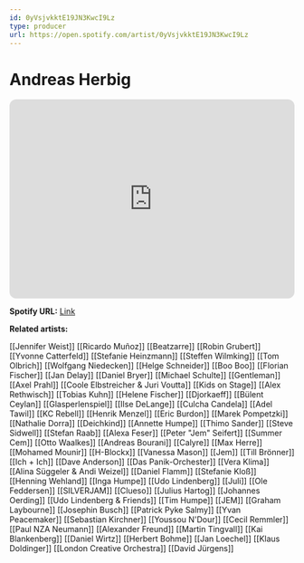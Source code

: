 ```yaml
---
id: 0yVsjvkktE19JN3KwcI9Lz
type: producer
url: https://open.spotify.com/artist/0yVsjvkktE19JN3KwcI9Lz
---
```

# Andreas Herbig

<iframe style="border-radius:12px" src="https://open.spotify.com/embed/artist/0yVsjvkktE19JN3KwcI9Lz" width="100%" height="352" frameBorder="0" allowfullscreen="" allow="autoplay; clipboard-write; encrypted-media; fullscreen; picture-in-picture" loading="lazy"></iframe>

**Spotify URL:** [Link](https://open.spotify.com/artist/0yVsjvkktE19JN3KwcI9Lz)

**Related artists:**

[[Jennifer Weist]]
[[Ricardo Muñoz]]
[[Beatzarre]]
[[Robin Grubert]]
[[Yvonne Catterfeld]]
[[Stefanie Heinzmann]]
[[Steffen Wilmking]]
[[Tom Olbrich]]
[[Wolfgang Niedecken]]
[[Helge Schneider]]
[[Boo Boo]]
[[Florian Fischer]]
[[Jan Delay]]
[[Daniel Bryer]]
[[Michael Schulte]]
[[Gentleman]]
[[Axel Prahl]]
[[Coole Elbstreicher & Juri Voutta]]
[[Kids on Stage]]
[[Alex Rethwisch]]
[[Tobias Kuhn]]
[[Helene Fischer]]
[[Djorkaeff]]
[[Bülent Ceylan]]
[[Glasperlenspiel]]
[[Ilse DeLange]]
[[Culcha Candela]]
[[Adel Tawil]]
[[KC Rebell]]
[[Henrik Menzel]]
[[Eric Burdon]]
[[Marek Pompetzki]]
[[Nathalie Dorra]]
[[Deichkind]]
[[Annette Humpe]]
[[Thimo Sander]]
[[Steve Sidwell]]
[[Stefan Raab]]
[[Alexa Feser]]
[[Peter "Jem" Seifert]]
[[Summer Cem]]
[[Otto Waalkes]]
[[Andreas Bourani]]
[[Calyre]]
[[Max Herre]]
[[Mohamed Mounir]]
[[H-Blockx]]
[[Vanessa Mason]]
[[Jem]]
[[Till Brönner]]
[[Ich + Ich]]
[[Dave Anderson]]
[[Das Panik-Orchester]]
[[Vera Klima]]
[[Alina Süggeler & Andi Weizel]]
[[Daniel Flamm]]
[[Stefanie Kloß]]
[[Henning Wehland]]
[[Inga Humpe]]
[[Udo Lindenberg]]
[[Juli]]
[[Ole Feddersen]]
[[SILVERJAM]]
[[Clueso]]
[[Julius Hartog]]
[[Johannes Oerding]]
[[Udo Lindenberg & Friends]]
[[Tim Humpe]]
[[JEM]]
[[Graham Laybourne]]
[[Josephin Busch]]
[[Patrick Pyke Salmy]]
[[Yvan Peacemaker]]
[[Sebastian Kirchner]]
[[Youssou N'Dour]]
[[Cecil Remmler]]
[[Paul NZA Neumann]]
[[Alexander Freund]]
[[Martin Tingvall]]
[[Kai Blankenberg]]
[[Daniel Wirtz]]
[[Herbert Bohme]]
[[Jan Loechel]]
[[Klaus Doldinger]]
[[London Creative Orchestra]]
[[David Jürgens]]

